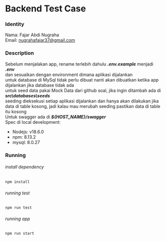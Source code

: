 # Backend Test Case

### Identity
Nama: Fajar Abdi Nugraha<br>
Email: nugrahafajar37@gmail.com<br>

### Description
<p>
  Sebelum menjalakan app, rename terlebih dahulu <b><i>.env.example</i></b> menjadi <b><i>.env</i></b><br>
  dan sesuaikan dengan environment dimana aplikasi dijalankan<br>
  untuk database di MySql tidak perlu dibuat nanti akan dibuatkan ketika app dijalankan jika database tidak ada<br>
  untuk seed data pakai Mock Data dari github soal, jika ingin ditambah ada di <b><i>src\databases\seeds</i></b><br>
  seeding dieksekusi setiap aplikasi dijalankan dan hanya akan dilakukan jika data di table kosong, jadi kalau mau merubah seeding pastikan data di table itu kosong<br>
  Untuk swagger ada di <b><i>${HOST_NAME}/swagger</i></b><br>
  Spec di local development:
    <ul>
        <li>Nodejs: v18.6.0
        <li>npm: 8.13.2
        <li>mysql: 8.0.27
  </ul>
</p>

### Running
<h6><i>install dependency</i></h6>
<code>npm install</code>

<h6><i>running test</i></h6>
<code>npm run test</code>

<h6><i>running app</i></h6>
<code>npm run start</code>